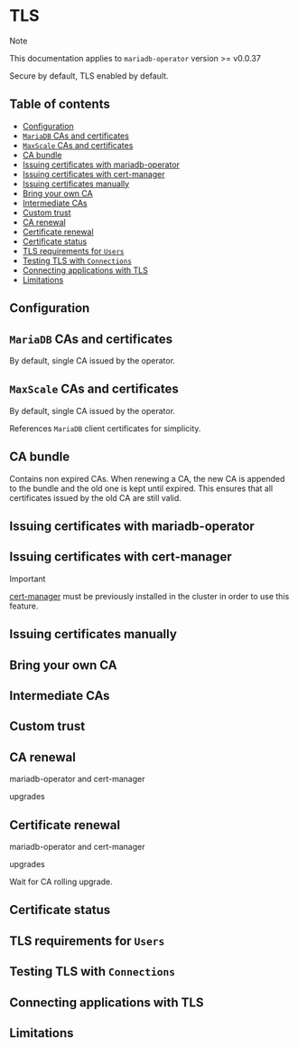 # TLS

> [!NOTE]  
> This documentation applies to `mariadb-operator` version >= v0.0.37

Secure by default, TLS enabled by default.

## Table of contents
<!-- toc -->
- [Configuration](#configuration)
- [`MariaDB` CAs and certificates](#mariadb-cas-and-certificates)
- [`MaxScale` CAs and certificates](#maxscale-cas-and-certificates)
- [CA bundle](#ca-bundle)
- [Issuing certificates with mariadb-operator](#issuing-certificates-with-mariadb-operator)
- [Issuing certificates with cert-manager](#issuing-certificates-with-cert-manager)
- [Issuing certificates manually](#issuing-certificates-manually)
- [Bring your own CA](#bring-your-own-ca)
- [Intermediate CAs](#intermediate-cas)
- [Custom trust](#custom-trust)
- [CA renewal](#ca-renewal)
- [Certificate renewal](#certificate-renewal)
- [Certificate status](#certificate-status)
- [TLS requirements for `Users`](#tls-requirements-for-users)
- [Testing TLS with `Connections`](#testing-tls-with-connections)
- [Connecting applications with TLS](#connecting-applications-with-tls)
- [Limitations](#limitations)
<!-- /toc -->

## Configuration

## `MariaDB` CAs and certificates

By default, single CA issued by the operator.

## `MaxScale` CAs and certificates

By default, single CA issued by the operator.

References `MariaDB` client certificates for simplicity.

## CA bundle

Contains non expired CAs. When renewing a CA, the new CA is appended to the bundle and the old one is kept until expired. This ensures that all certificates issued by the old CA are still valid.

## Issuing certificates with mariadb-operator

## Issuing certificates with cert-manager

> [!IMPORTANT]
> [cert-manager](https://cert-manager.io/) must be previously installed in the cluster in order to use this feature.

## Issuing certificates manually

## Bring your own CA

## Intermediate CAs

## Custom trust

## CA renewal

mariadb-operator and cert-manager

upgrades

## Certificate renewal

mariadb-operator and cert-manager

upgrades

Wait for CA rolling upgrade.

## Certificate status

## TLS requirements for `Users`

## Testing TLS with `Connections`

## Connecting applications with TLS

## Limitations